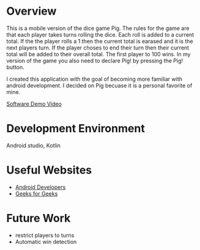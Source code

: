 # Overview

This is a mobile version of the dice game Pig. The rules for the game are that each player takes turns rolling the dice. Each roll is added to a current total. If the
the player rolls a 1 then the current total is earased and it is the next players turn. If the player choses to end their turn then their current total will be added 
to their overall total. The first player to 100 wins. In my version of the game you also need to declare Pig! by pressing the Pig! button. 

I created this application with the goal of becoming more familiar with android development. I decided on Pig becuase it is a personal favorite of mine. 

[Software Demo Video](http://youtube.link.goes.here)

# Development Environment

Android studio, Kotlin 

# Useful Websites

* [Android Developers](https://developer.android.com/)
* [Geeks for Geeks](https://www.geeksforgeeks.org/)

# Future Work

* restrict players to turns 
* Automatic win detection 
